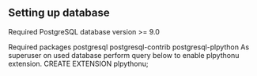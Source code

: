 ## Setting up database

Required PostgreSQL database version >= 9.0

Required packages
	postgresql 
	postgresql-contrib 
	postgresql-plpython
As superuser on used database perform query below to enable plpythonu extension.
	CREATE EXTENSION plpythonu;


